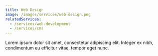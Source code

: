 ```yaml
---
title: Web Design
image: /images/services/web-design.png
relatedServices:
  - /services/web-development
  - /services/cms
---
```


Lorem ipsum dolor sit amet, consectetur adipiscing elit. Integer ex nibh, condimentum eu efficitur vitae, tempor eget nunc.
